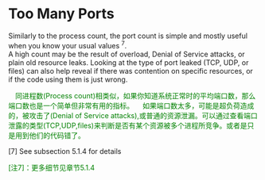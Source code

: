 # Too Many Ports
Similarly to the process count, the port count is simple and mostly useful when you know
your usual values <sup>7</sup>.<br>
A high count may be the result of overload, Denial of Service attacks, or plain old
resource leaks. Looking at the type of port leaked (TCP, UDP, or files) can also help reveal if there was contention on specific resources, or if the code using them is just wrong.
<p></p> <font color="green">
&emsp;同进程数(Process count)相类似，如果你知道系统正常时的平均端口数，那么端口数也是一个简单但非常有用的指标。
&emsp;如果端口数太多，可能是超负荷造成的，被攻击了(Denial of Service attacks),或普通的资源泄漏。可以通过查看端口泄露的类型(TCP,UDP,files)来判断是否有某个资源被多个进程所竞争。或者是只是用到他们的代码错了。<br>
</font> <p></p>

[7] See subsection 5.1.4 for details
<p></p> <font color="green">
[注7]：更多细节见章节5.1.4<br>
</font> <p></p>
